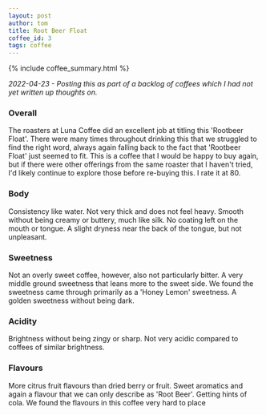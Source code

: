 ```yaml
---
layout: post
author: tom
title: Root Beer Float
coffee_id: 3
tags: coffee
---
```


{% include coffee_summary.html %}

_2022-04-23 - Posting this as part of a backlog of coffees which I had not yet written up thoughts on._

### Overall
The roasters at Luna Coffee did an excellent job at titling this 'Rootbeer Float'. There were many times throughout drinking
this that we struggled to find the right word, always again falling back to the fact that 'Rootbeer Float' just seemed to fit.
This is a coffee that I would be happy to buy again, but if there were other offerings from the same roaster that I haven't tried,
I'd likely continue to explore those before re-buying this. I rate it at 80.

### Body
Consistency like water. Not very thick and does not feel heavy. Smooth without being creamy or buttery, much like silk. No coating
left on the mouth or tongue. A slight dryness near the back of the tongue, but not unpleasant. 

### Sweetness
Not an overly sweet coffee, however, also not particularly bitter. A very middle ground sweetness that leans more to the sweet side.
We found the sweetness came through primarily as a 'Honey Lemon' sweetness. A golden sweetness without being dark.

### Acidity
Brightness without being zingy or sharp. Not very acidic compared to coffees of similar brightness.

### Flavours
More citrus fruit flavours than dried berry or fruit. Sweet aromatics and again a flavour that we can only describe as 'Root Beer'. 
Getting hints of cola. We found the flavours in this coffee very hard to place